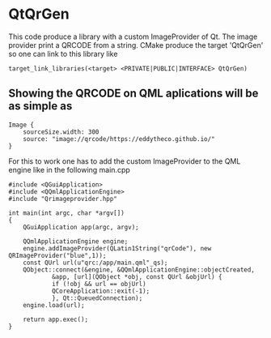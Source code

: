 # QtQrGen

This code produce a library with a custom ImageProvider of Qt. The image provider print a QRCODE from a string.
CMake produce the target 'QtQrGen' so one can link to this library like
```
target_link_libraries(<target> <PRIVATE|PUBLIC|INTERFACE> QtQrGen)
```


## Showing the QRCODE on QML aplications will be as simple as
```
Image {
	sourceSize.width: 300
	source: "image://qrcode/https://eddytheco.github.io/"
}
```

For this to work one has to add the custom ImageProvider to the QML engine like in the following main.cpp
```
#include <QGuiApplication>
#include <QQmlApplicationEngine>
#include "Qrimageprovider.hpp"

int main(int argc, char *argv[])
{
	QGuiApplication app(argc, argv);

	QQmlApplicationEngine engine;
	engine.addImageProvider(QLatin1String("qrCode"), new QRImageProvider("blue",1));
	const QUrl url(u"qrc:/app/main.qml"_qs);
	QObject::connect(&engine, &QQmlApplicationEngine::objectCreated,
			&app, [url](QObject *obj, const QUrl &objUrl) {
			if (!obj && url == objUrl)
			QCoreApplication::exit(-1);
			}, Qt::QueuedConnection);
	engine.load(url);

	return app.exec();
}
```


